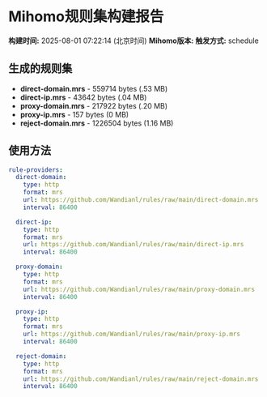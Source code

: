 # Mihomo规则集构建报告

**构建时间:** 2025-08-01 07:22:14 (北京时间)
**Mihomo版本:** 
**触发方式:** schedule

## 生成的规则集

- **direct-domain.mrs** - 559714 bytes (.53 MB)
- **direct-ip.mrs** - 43642 bytes (.04 MB)
- **proxy-domain.mrs** - 217922 bytes (.20 MB)
- **proxy-ip.mrs** - 157 bytes (0 MB)
- **reject-domain.mrs** - 1226504 bytes (1.16 MB)

## 使用方法

```yaml
rule-providers:
  direct-domain:
    type: http
    format: mrs
    url: https://github.com/Wandianl/rules/raw/main/direct-domain.mrs
    interval: 86400

  direct-ip:
    type: http
    format: mrs
    url: https://github.com/Wandianl/rules/raw/main/direct-ip.mrs
    interval: 86400

  proxy-domain:
    type: http
    format: mrs
    url: https://github.com/Wandianl/rules/raw/main/proxy-domain.mrs
    interval: 86400

  proxy-ip:
    type: http
    format: mrs
    url: https://github.com/Wandianl/rules/raw/main/proxy-ip.mrs
    interval: 86400

  reject-domain:
    type: http
    format: mrs
    url: https://github.com/Wandianl/rules/raw/main/reject-domain.mrs
    interval: 86400

```
